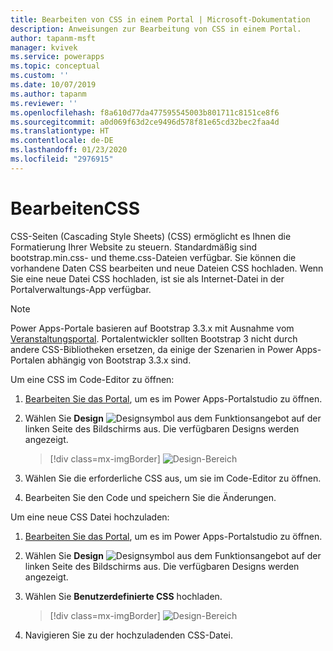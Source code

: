```yaml
---
title: Bearbeiten von CSS in einem Portal | Microsoft-Dokumentation
description: Anweisungen zur Bearbeitung von CSS in einem Portal.
author: tapanm-msft
manager: kvivek
ms.service: powerapps
ms.topic: conceptual
ms.custom: ''
ms.date: 10/07/2019
ms.author: tapanm
ms.reviewer: ''
ms.openlocfilehash: f8a610d77da477595545003b801711c8151ce8f6
ms.sourcegitcommit: a0d069f63d2ce9496d578f81e65cd32bec2faa4d
ms.translationtype: HT
ms.contentlocale: de-DE
ms.lasthandoff: 01/23/2020
ms.locfileid: "2976915"
---
```

# <a name="edit-css"></a>BearbeitenCSS

CSS-Seiten (Cascading Style Sheets) (CSS) ermöglicht es Ihnen die Formatierung Ihrer Website zu steuern. Standardmäßig sind bootstrap.min.css- und theme.css-Dateien verfügbar. Sie können die vorhandene Daten CSS bearbeiten und neue Dateien CSS hochladen. Wenn Sie eine neue Datei CSS hochladen, ist sie als Internet-Datei in der Portalverwaltungs-App verfügbar.

> [!NOTE]
> Power Apps-Portale basieren auf Bootstrap 3.3.x mit Ausnahme vom [Veranstaltungsportal](https://docs.microsoft.com/dynamics365/marketing/developer/event-management-web-application). Portalentwickler sollten Bootstrap 3 nicht durch andere CSS-Bibliotheken ersetzen, da einige der Szenarien in Power Apps-Portalen abhängig von Bootstrap 3.3.x sind.

Um eine CSS im Code-Editor zu öffnen:

1.  [Bearbeiten Sie das Portal](manage-existing-portals.md#edit), um es im Power Apps-Portalstudio zu öffnen.  

2.  Wählen Sie **Design** ![Designsymbol](media/theme-icon.png "Designsymbol") aus dem Funktionsangebot auf der linken Seite des Bildschirms aus. Die verfügbaren Designs werden angezeigt.  

    > [!div class=mx-imgBorder]
    > ![Design-Bereich](media/theme-pane.png "Design-Bereich")  

3.  Wählen Sie die erforderliche CSS aus, um sie im Code-Editor zu öffnen.

4.  Bearbeiten Sie den Code und speichern Sie die Änderungen.

Um eine neue CSS Datei hochzuladen:

1.  [Bearbeiten Sie das Portal](manage-existing-portals.md#edit), um es im Power Apps-Portalstudio zu öffnen.  

2.  Wählen Sie **Design** ![Designsymbol](media/theme-icon.png "Designsymbol") aus dem Funktionsangebot auf der linken Seite des Bildschirms aus. Die verfügbaren Designs werden angezeigt.  

3. Wählen Sie **Benutzerdefinierte CSS** hochladen.

    > [!div class=mx-imgBorder]
    > ![Design-Bereich](media/upload-css.png "Design-Bereich")  

4. Navigieren Sie zu der hochzuladenden CSS-Datei.


